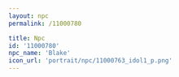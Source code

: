 ```yaml
---
layout: npc
permalink: /11000780

title: Npc
id: '11000780'
npc_name: 'Blake'
icon_url: 'portrait/npc/11000763_idol1_p.png'
---
```

